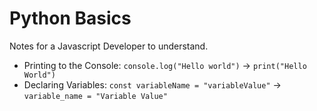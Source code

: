 # Python Basics

Notes for a Javascript Developer to understand.

- Printing to the Console: `console.log("Hello world")` -> `print("Hello World")`
- Declaring Variables: `const variableName = "variableValue"` -> `variable_name = "Variable Value"`

